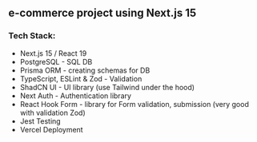 ## e-commerce project using Next.js 15

### Tech Stack:

- Next.js 15 / React 19
- PostgreSQL - SQL DB
- Prisma ORM - creating schemas for DB
- TypeScript, ESLint & Zod - Validation
- ShadCN UI - UI library (use Tailwind under the hood)
- Next Auth - Authentication library
- React Hook Form - library for Form validation, submission (very good with validation Zod)
- Jest Testing
- Vercel Deployment

